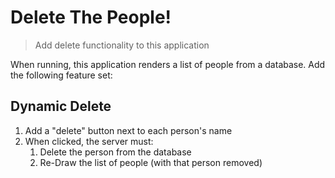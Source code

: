 # Delete The People!

> Add delete functionality to this application

When running, this application renders a list of people from a database. Add the following feature set:

## Dynamic Delete

1. Add a "delete" button next to each person's name
1. When clicked, the server must:
   1. Delete the person from the database
   1. Re-Draw the list of people (with that person removed)
